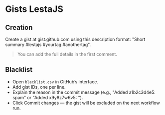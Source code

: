 # Gists LestaJS


## Creation

Create a gist at gist.github.com using this description format: "Short summary #lestajs #yourtag #anothertag".  
> You can add the full details in the first comment.

## Blacklist

- Open `blacklist.csv` in GitHub’s interface.
- Add gist IDs, one per line.
- Explain the reason in the commit message (e.g., "Added a1b2c3d4e5: spam" or "Added x9y8z7w6v5: ").
- Click Commit changes — the gist will be excluded on the next workflow run.

